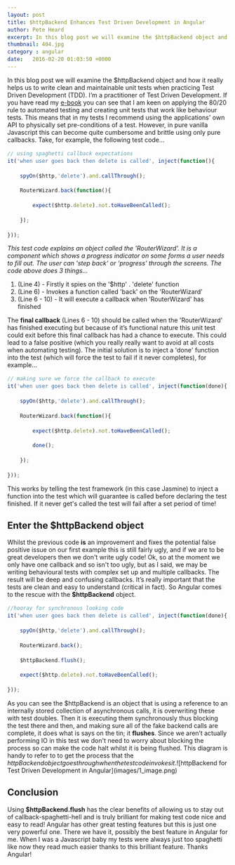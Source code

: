 ```yaml
---
layout: post
title: $httpBackend Enhances Test Driven Development in Angular
author: Pete Heard
excerpt: In this blog post we will examine the $httpBackend object and how it really helps us to write clean and maintainable unit tests ...
thumbnail: 404.jpg
category : angular
date:   2016-02-20 01:03:50 +0000
---
```


In this blog post we will examine the $httpBackend object and how it really helps us to write clean and maintainable unit tests when practicing Test Driven Development (TDD). I’m a practitioner of Test Driven Development. If you have read my [e-book](http://www.peteheard.com/testdrivendevelopment/) you can see that I am keen on applying the 80/20 rule to automated testing and creating unit tests that work like behaviour tests. This means that in my tests I recommend using the applications' own API to physically set pre-conditions of a test. However, in pure vanilla Javascript this can become quite cumbersome and brittle using only pure callbacks. Take, for example, the following test code…

```javascript
// using spaghetti callback expectations
it('when user goes back then delete is called', inject(function(){

    spyOn($http,'delete').and.callThrough();

    RouterWizard.back(function(){

        expect($http.delete).not.toHaveBeenCalled();

    });

}));
```

_This test code explains an object called the 'RouterWizard'. It is a component which shows a progress indicator on some forms a user needs to fill out. The user can 'step back' or 'progress' through the screens. The code above does 3 things..._

1.  (Line 4) - Firstly it spies on the '$http' . 'delete' function
2.  (Line 6) - Invokes a function called 'back' on the 'RouterWizard'
3.  (Line 6 - 10) - It will execute a callback when 'RouterWizard' has finished

The **final callback** (Lines 6 - 10) should be called when the 'RouterWizard' has finished executing but because of it’s functional nature this unit test could exit before this final callback has had a chance to execute. This could lead to a false positive (which you really really want to avoid at all costs when automating testing). The initial solution is to inject a 'done' function into the test (which will force the test to fail if it never completes), for example…

```javascript
// making sure we force the callback to execute
it('when user goes back then delete is called', inject(function(done){

    spyOn($http,'delete').and.callThrough();

    RouterWizard.back(function(){

        expect($http.delete).not.toHaveBeenCalled();

        done();

    });

}));
```

This works by telling the test framework (in this case Jasmine) to inject a function into the test which will guarantee is called before declaring the test finished. If it never get's called the test will fail after a set period of time!

## Enter the $httpBackend object

Whilst the previous code **is** an improvement and fixes the potential false positive issue on our first example this is still fairly ugly, and if we are to be great developers then we don't write ugly code! Ok, so at the moment we only have one callback and so isn't too ugly, but as I said, we may be writing behavioural tests with complex set up and multiple callbacks. The result will be deep and confusing callbacks. It’s really important that the tests are clean and easy to understand (critical in fact). So Angular comes to the rescue with the **$httpBackend** object.

```javascript
//hooray for synchronous looking code
it('when user goes back then delete is called', inject(function(done){

    spyOn($http,'delete').and.callThrough();

    RouterWizard.back();

    $httpBackend.flush();

    expect($http.delete).not.toHaveBeenCalled();

}));
```

As you can see the $httpBackend is an object that is using a reference to an internally stored collection of asynchronous calls, it is overwriting these with test doubles. Then it is executing them synchronously thus blocking the test there and then, and making sure all of the fake backend calls are complete, it does what is says on the tin; it **flushes**. Since we aren’t actually performing IO in this test we don't need to worry about blocking the process so can make the code halt whilst it is being flushed. This diagram is handy to refer to to get the process that the $httpBackend object goes through when the test code invokes it. ![$httpBackend for Test Driven Development in Angular](images/1_image.png)

## Conclusion

Using **$httpBackend.flush** has the clear benefits of allowing us to stay out of callback-spaghetti-hell and is truly brilliant for making test code nice and easy to read! Angular has other great testing features but this is just one very powerful one. There we have it, possibly the best feature in Angular for me. When I was a Javascript baby my tests were always just too spaghetti like now they read much easier thanks to this brilliant feature. Thanks Angular!